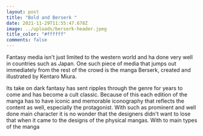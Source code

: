 ```yaml
---
layout: post
title: "Bold and Berserk "
date: 2021-11-29T11:55:47.678Z
image: ../uploads/berserk-header.jpeg
title_color: "#ffffff"
comments: false
---
```

Fantasy media isn't just limited to the western world and ha done very well in countries such as Japan. One such piece of media that jumps out immediately from the rest of the crowd is the manga Berserk, created and illustrated by Kentaro Miura. 

Its take on dark fantasy has sent ripples through the genre for years to come and has become a cult classic. Because of this each edition of the manga has to have iconic and memorable iconography that reflects the content as well, especially the protagonist. With such as prominent and well done main character it is no wonder that the designers didn't want to lose that when it came to the designs of the physical mangas. With to main types of the manga